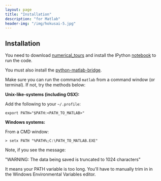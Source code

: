 ```yaml
---
layout: page
title: "Installation"
description: "for Matlab"
header-img: "/img/hokusai-5.jpg"
---
```


Installation
------------

You need to download [numerical_tours][1]
and install the IPython [notebook][2] to run the code.

You must also install the [python-matlab-bridge][3].

Make sure you can run the command `matlab` from a command window
(or terminal).  If not, try the methods below:

__Unix-like-systems (including OSX):__

Add the following to your `~/.profile`: 

`export PATH="$PATH:<PATH_TO_MATLAB>"`

__Windows systems:__

From a CMD window: 

`> setx PATH "%PATH%;C:\PATH_TO_MATLAB.EXE"`

Note, if you see the message: 

"WARNING: The data being saved is truncated to 1024 characters" 

It means your PATH variable is too long. You'll have to manually trim in in the Windows Environmental Variables editor.

[1]: https://github.com/gpeyre/numerical-tours/archive/master.zip
[2]: http://ipython.org/install.html
[3]: http://arokem.github.io/python-matlab-bridge/